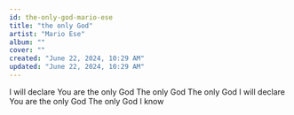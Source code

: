 ```yaml
---
id: the-only-god-mario-ese
title: "the only God"
artist: "Mario Ese"
album: ""
cover: ""
created: "June 22, 2024, 10:29 AM"
updated: "June 22, 2024, 10:29 AM"
---
```


I will declare You are the only God
The only God
The only God
I will declare You are the only God
The only God I know